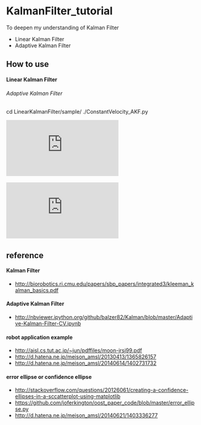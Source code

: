 KalmanFilter_tutorial
=====================

To deepen my understanding of Kalman Filter

- Linear Kalman Filter
- Adaptive Kalman Filter

## How to use

#### Linear Kalman Filter

###### Adaptive Kalman Filter

cd LinearKalmanFilter/sample/
./ConstantVelocity_AKF.py

![Alt Text](https://github.com/eisoku9618/KalmanFilter_tutorial/raw/master/image/LKF/ConstantVelocity_AKF.pdf)

![Alt Text](https://github.com/eisoku9618/KalmanFilter_tutorial/raw/master/image/LKF/ConstantVelocity_LKF.pdf)

## reference

#### Kalman Filter
- http://biorobotics.ri.cmu.edu/papers/sbp_papers/integrated3/kleeman_kalman_basics.pdf

#### Adaptive Kalman Filter
- http://nbviewer.ipython.org/github/balzer82/Kalman/blob/master/Adaptive-Kalman-Filter-CV.ipynb

#### robot application example
- http://aisl.cs.tut.ac.jp/~jun/pdffiles/moon-jrsj99.pdf
- http://d.hatena.ne.jp/meison_amsl/20130413/1365826157
- http://d.hatena.ne.jp/meison_amsl/20140614/1402731732

#### error ellipse or confidence ellipse
- http://stackoverflow.com/questions/20126061/creating-a-confidence-ellipses-in-a-sccatterplot-using-matplotlib
- https://github.com/joferkington/oost_paper_code/blob/master/error_ellipse.py
- http://d.hatena.ne.jp/meison_amsl/20140621/1403336277
